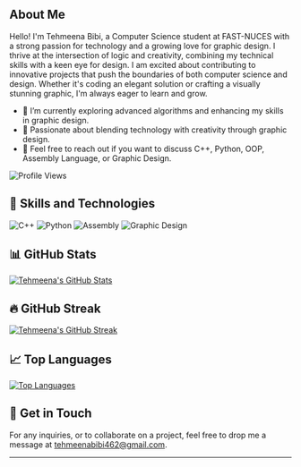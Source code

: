 
## About Me

Hello! I'm Tehmeena Bibi, a Computer Science student at FAST-NUCES with a strong passion for technology and a growing love for graphic design. I thrive at the intersection of logic and creativity, combining my technical skills with a keen eye for design. I am excited about contributing to innovative projects that push the boundaries of both computer science and design. Whether it's coding an elegant solution or crafting a visually stunning graphic, I'm always eager to learn and grow.

- 🌱 I’m currently exploring advanced algorithms and enhancing my skills in graphic design.
- 🎨 Passionate about blending technology with creativity through graphic design.
- 💬 Feel free to reach out if you want to discuss C++, Python, OOP, Assembly Language, or Graphic Design.


![Profile Views](https://komarev.com/ghpvc/?username=tehmeena-bibi&color=blue&style=flat-square)

## 🚀 Skills and Technologies

![C++](https://img.shields.io/badge/C++-00599C?style=for-the-badge&logo=c%2B%2B&logoColor=white)
![Python](https://img.shields.io/badge/Python-3776AB?style=for-the-badge&logo=python&logoColor=white)
![Assembly](https://img.shields.io/badge/Assembly-808080?style=for-the-badge)
![Graphic Design](https://img.shields.io/badge/Graphic%20Design-FF1493?style=for-the-badge)

## 📊 GitHub Stats

<a href="https://github.com/tehmeena-bibi">
  <img align="center" src="https://github-readme-stats.vercel.app/api?username=tehmeena-bibi&show_icons=true&theme=dark" alt="Tehmeena's GitHub Stats" />
</a>

## 🔥 GitHub Streak

<a href="https://github.com/tehmeena-bibi">
  <img align="center" src="https://github-readme-streak-stats.herokuapp.com/?user=tehmeena-bibi&theme=dark" alt="Tehmeena's GitHub Streak" />
</a>

## 📈 Top Languages

<a href="https://github.com/tehmeena-bibi">
  <img align="center" src="https://github-readme-stats.vercel.app/api/top-langs/?username=tehmeena-bibi&layout=compact&theme=dark" alt="Top Languages" />
</a>



## 📧 Get in Touch

For any inquiries, or to collaborate on a project, feel free to drop me a message at tehmeenabibi462@gmail.com.

---
